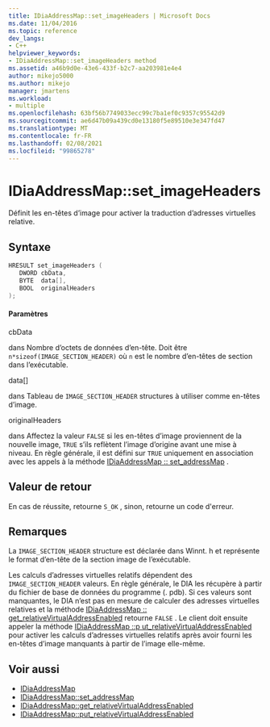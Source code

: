 ```yaml
---
title: IDiaAddressMap::set_imageHeaders | Microsoft Docs
ms.date: 11/04/2016
ms.topic: reference
dev_langs:
- C++
helpviewer_keywords:
- IDiaAddressMap::set_imageHeaders method
ms.assetid: a46b9d0e-43e6-433f-b2c7-aa203981e4e4
author: mikejo5000
ms.author: mikejo
manager: jmartens
ms.workload:
- multiple
ms.openlocfilehash: 63bf56b7749033ecc99c7ba1ef0c9357c95542d9
ms.sourcegitcommit: ae6d47b09a439cd0e13180f5e89510e3e347fd47
ms.translationtype: MT
ms.contentlocale: fr-FR
ms.lasthandoff: 02/08/2021
ms.locfileid: "99865278"
---
```

# <a name="idiaaddressmapset_imageheaders"></a>IDiaAddressMap::set_imageHeaders
Définit les en-têtes d’image pour activer la traduction d’adresses virtuelles relative.

## <a name="syntax"></a>Syntaxe

```C++
HRESULT set_imageHeaders ( 
   DWORD cbData,
   BYTE  data[],
   BOOL  originalHeaders
);
```

#### <a name="parameters"></a>Paramètres
 cbData

dans Nombre d’octets de données d’en-tête. Doit être `n*sizeof(IMAGE_SECTION_HEADER)` où `n` est le nombre d’en-têtes de section dans l’exécutable.

 data[]

dans Tableau de  `IMAGE_SECTION_HEADER` structures à utiliser comme en-têtes d’image.

 originalHeaders

dans Affectez la valeur `FALSE` si les en-têtes d’image proviennent de la nouvelle image, `TRUE` s’ils reflètent l’image d’origine avant une mise à niveau. En règle générale, il est défini sur `TRUE` uniquement en association avec les appels à la méthode [IDiaAddressMap :: set_addressMap](../../debugger/debug-interface-access/idiaaddressmap-set-addressmap.md) .

## <a name="return-value"></a>Valeur de retour
 En cas de réussite, retourne `S_OK` , sinon, retourne un code d'erreur.

## <a name="remarks"></a>Remarques
 La `IMAGE_SECTION_HEADER` structure est déclarée dans Winnt. h et représente le format d’en-tête de la section image de l’exécutable.

 Les calculs d’adresses virtuelles relatifs dépendent des `IMAGE_SECTION_HEADER` valeurs. En règle générale, le DIA les récupère à partir du fichier de base de données du programme (. pdb). Si ces valeurs sont manquantes, le DIA n’est pas en mesure de calculer des adresses virtuelles relatives et la méthode [IDiaAddressMap :: get_relativeVirtualAddressEnabled](../../debugger/debug-interface-access/idiaaddressmap-get-relativevirtualaddressenabled.md) retourne `FALSE` . Le client doit ensuite appeler la méthode [IDiaAddressMap ::p ut_relativeVirtualAddressEnabled](../../debugger/debug-interface-access/idiaaddressmap-put-relativevirtualaddressenabled.md) pour activer les calculs d’adresses virtuelles relatifs après avoir fourni les en-têtes d’image manquants à partir de l’image elle-même.

## <a name="see-also"></a>Voir aussi
- [IDiaAddressMap](../../debugger/debug-interface-access/idiaaddressmap.md)
- [IDiaAddressMap::set_addressMap](../../debugger/debug-interface-access/idiaaddressmap-set-addressmap.md)
- [IDiaAddressMap::get_relativeVirtualAddressEnabled](../../debugger/debug-interface-access/idiaaddressmap-get-relativevirtualaddressenabled.md)
- [IDiaAddressMap::put_relativeVirtualAddressEnabled](../../debugger/debug-interface-access/idiaaddressmap-put-relativevirtualaddressenabled.md)